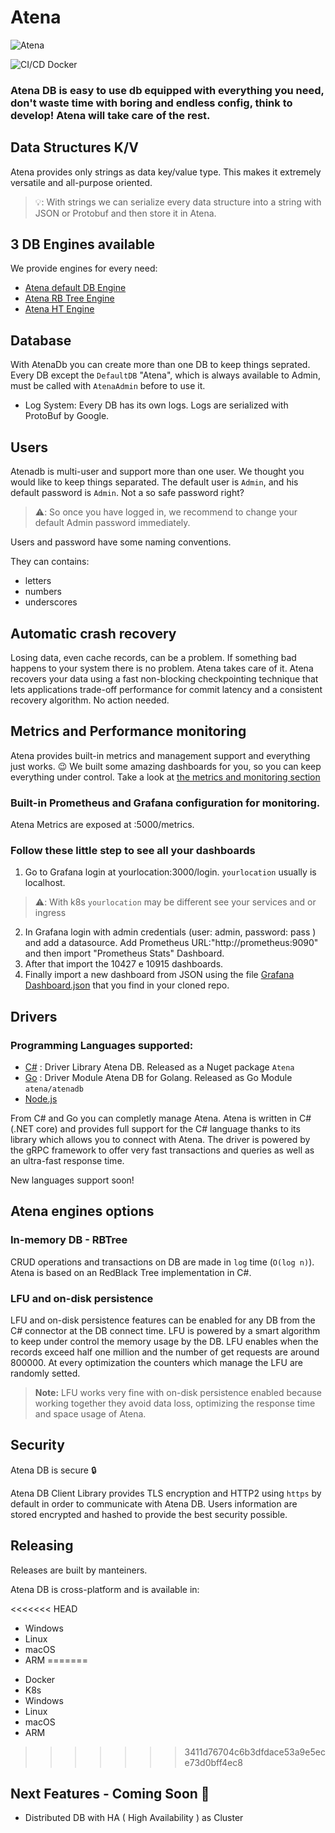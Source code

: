 # Atena

![Atena](Atena.png "Atena Logo")

![CI/CD Docker](https://github.com/mchl-coder/atena/workflows/Docker/badge.svg)
### Atena DB is easy to use db equipped with everything you need, don't waste time with boring and endless config, think to develop! Atena will take care of the rest.

## Data Structures K/V

Atena provides only strings as data key/value type. This makes it extremely versatile and all-purpose oriented.

> 💡: With strings we can serialize every data structure into a string with JSON or Protobuf and then store it in Atena.

## 3 DB Engines available

We provide engines for every need:

* [Atena default DB Engine]()
* [Atena RB Tree Engine]()
* [Atena HT Engine]()

## Database

With AtenaDb you can create more than one DB to keep things seprated. Every DB except the `DefaultDB` "Atena", which is always available to Admin, must be called with `AtenaAdmin` before to use it.
- Log System:
  Every DB has its own logs. Logs are serialized with ProtoBuf by Google.

## Users

Atenadb is multi-user and support more than one user. We thought you would like to keep things separated.
The default user is `Admin`, and his default password is `Admin`. Not a so safe password right?

> ⚠️: So once you have logged in, we recommend to change your default Admin password immediately.

Users and password have some naming conventions.

They can contains:

* letters
* numbers
* underscores

## Automatic crash recovery

Losing data, even cache records, can be a problem. If something bad happens to your system there is no problem. Atena takes care of it. Atena recovers your data using a fast non-blocking checkpointing technique that lets applications trade-off performance for commit latency and a consistent recovery algorithm. No action needed.

## Metrics and Performance monitoring

Atena provides built-in metrics and management support and everything just works. 😉 We built some amazing dashboards for you, so you can keep everything under control. Take a look at [ the metrics and monitoring section]()

### Built-in Prometheus and Grafana configuration for monitoring.

Atena Metrics are exposed at :5000/metrics.

### Follow these little step to see all your dashboards

1. Go to Grafana login at yourlocation:3000/login. `yourlocation` usually is localhost.
> ⚠️: With k8s `yourlocation` may be different see your services and or ingress
2. In Grafana login with admin credentials (user: admin, password: pass ) and add a datasource. Add Prometheus URL:"http://prometheus:9090" and then import "Prometheus Stats" Dashboard.
3. After that import the 10427 e 10915 dashboards.
4. Finally import a new dashboard from JSON using the file [Grafana Dashboard.json](https://github.com/mchl-coder/atenadb-k8s-setup/blob/master/Grafana%20Dashboard.json) that you find in your cloned repo.

## Drivers

### Programming Languages supported:

* [C#](develop/dotnet) : Driver Library Atena DB. Released as a Nuget package `Atena`
* [Go](develop/go)     : Driver Module Atena DB for Golang. Released as Go Module `atena/atenadb`
* [Node.js](develop/nodejs)

From C# and Go you can completly manage Atena. Atena is written in C# (.NET core) and provides full support for the C# language thanks to its library which allows you to connect with Atena. The driver is powered by the gRPC framework to offer very fast transactions and queries as well as an ultra-fast response time.

New languages support soon!

## Atena engines options
### In-memory DB - RBTree

CRUD operations and transactions on DB are made in `log` time (`O(log n)`). Atena is based on an RedBlack Tree implementation in C#.

### LFU and on-disk persistence

LFU and on-disk persistence features can be enabled for any DB from the C# connector at the DB connect time. LFU is powered by a smart algorithm to keep under control the memory usage by the DB. LFU enables when the records exceed half one million and the number of get requests are around 800000. At every optimization the counters which manage the LFU are randomly setted.

> **Note:** LFU works very fine with on-disk persistence enabled because working together  they avoid data loss, optimizing the response time and space usage of Atena.

## Security

Atena DB is secure :lock:

Atena DB Client Library provides TLS encryption and HTTP2 using `https` by default in order to communicate with Atena DB.
Users information are stored encrypted and hashed to provide the best security possible.

## Releasing

Releases are built by manteiners.

Atena DB is cross-platform and is available in:

<<<<<<< HEAD
- Windows
- Linux
- macOS
- ARM
=======
* Docker
* K8s
* Windows
* Linux
* macOS
* ARM
>>>>>>> 3411d76704c6b3dfdace53a9e5ece73d0bff4ec8

## Next Features - Coming Soon :dart:

- Distributed DB with HA ( High Availability ) as Cluster
